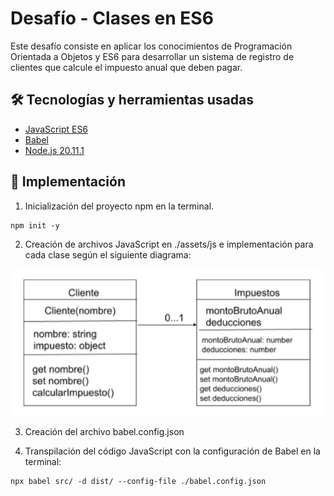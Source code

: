 # Desafío - Clases en ES6

Este desafío consiste en aplicar los conocimientos de Programación Orientada a Objetos y ES6 para desarrollar un sistema de registro de clientes que calcule el impuesto anual que deben pagar. 

## 🛠️ Tecnologías y herramientas usadas

-  [JavaScript ES6](https://www.w3schools.com/Js/js_es6.asp)
- [Babel](https://babeljs.io/docs/)
- [Node.js 20.11.1](https://nodejs.org/en)

## 🚀 Implementación

1. Inicialización del proyecto npm en la terminal.
```
npm init -y
```

2. Creación de archivos JavaScript en ./assets/js e implementación para cada clase según el siguiente diagrama:

![](./assets/img/diagrama.png)

3. Creación del archivo babel.config.json

4. Transpilación del código JavaScript con la configuración de Babel en la terminal:

```
npx babel src/ -d dist/ --config-file ./babel.config.json

```